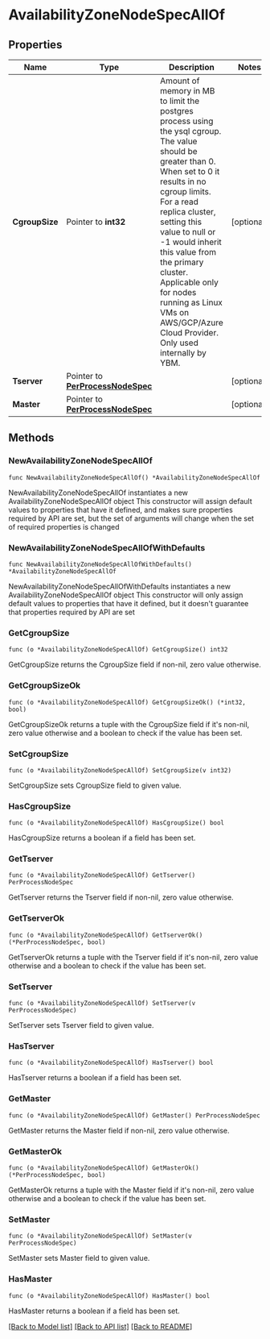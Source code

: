 # AvailabilityZoneNodeSpecAllOf

## Properties

Name | Type | Description | Notes
------------ | ------------- | ------------- | -------------
**CgroupSize** | Pointer to **int32** | Amount of memory in MB to limit the postgres process using the ysql cgroup. The value should be greater than 0. When set to 0 it results in no cgroup limits. For a read replica cluster, setting this value to null or -1 would inherit this value from the primary cluster. Applicable only for nodes running as Linux VMs on AWS/GCP/Azure Cloud Provider. Only used internally by YBM. | [optional] 
**Tserver** | Pointer to [**PerProcessNodeSpec**](PerProcessNodeSpec.md) |  | [optional] 
**Master** | Pointer to [**PerProcessNodeSpec**](PerProcessNodeSpec.md) |  | [optional] 

## Methods

### NewAvailabilityZoneNodeSpecAllOf

`func NewAvailabilityZoneNodeSpecAllOf() *AvailabilityZoneNodeSpecAllOf`

NewAvailabilityZoneNodeSpecAllOf instantiates a new AvailabilityZoneNodeSpecAllOf object
This constructor will assign default values to properties that have it defined,
and makes sure properties required by API are set, but the set of arguments
will change when the set of required properties is changed

### NewAvailabilityZoneNodeSpecAllOfWithDefaults

`func NewAvailabilityZoneNodeSpecAllOfWithDefaults() *AvailabilityZoneNodeSpecAllOf`

NewAvailabilityZoneNodeSpecAllOfWithDefaults instantiates a new AvailabilityZoneNodeSpecAllOf object
This constructor will only assign default values to properties that have it defined,
but it doesn't guarantee that properties required by API are set

### GetCgroupSize

`func (o *AvailabilityZoneNodeSpecAllOf) GetCgroupSize() int32`

GetCgroupSize returns the CgroupSize field if non-nil, zero value otherwise.

### GetCgroupSizeOk

`func (o *AvailabilityZoneNodeSpecAllOf) GetCgroupSizeOk() (*int32, bool)`

GetCgroupSizeOk returns a tuple with the CgroupSize field if it's non-nil, zero value otherwise
and a boolean to check if the value has been set.

### SetCgroupSize

`func (o *AvailabilityZoneNodeSpecAllOf) SetCgroupSize(v int32)`

SetCgroupSize sets CgroupSize field to given value.

### HasCgroupSize

`func (o *AvailabilityZoneNodeSpecAllOf) HasCgroupSize() bool`

HasCgroupSize returns a boolean if a field has been set.

### GetTserver

`func (o *AvailabilityZoneNodeSpecAllOf) GetTserver() PerProcessNodeSpec`

GetTserver returns the Tserver field if non-nil, zero value otherwise.

### GetTserverOk

`func (o *AvailabilityZoneNodeSpecAllOf) GetTserverOk() (*PerProcessNodeSpec, bool)`

GetTserverOk returns a tuple with the Tserver field if it's non-nil, zero value otherwise
and a boolean to check if the value has been set.

### SetTserver

`func (o *AvailabilityZoneNodeSpecAllOf) SetTserver(v PerProcessNodeSpec)`

SetTserver sets Tserver field to given value.

### HasTserver

`func (o *AvailabilityZoneNodeSpecAllOf) HasTserver() bool`

HasTserver returns a boolean if a field has been set.

### GetMaster

`func (o *AvailabilityZoneNodeSpecAllOf) GetMaster() PerProcessNodeSpec`

GetMaster returns the Master field if non-nil, zero value otherwise.

### GetMasterOk

`func (o *AvailabilityZoneNodeSpecAllOf) GetMasterOk() (*PerProcessNodeSpec, bool)`

GetMasterOk returns a tuple with the Master field if it's non-nil, zero value otherwise
and a boolean to check if the value has been set.

### SetMaster

`func (o *AvailabilityZoneNodeSpecAllOf) SetMaster(v PerProcessNodeSpec)`

SetMaster sets Master field to given value.

### HasMaster

`func (o *AvailabilityZoneNodeSpecAllOf) HasMaster() bool`

HasMaster returns a boolean if a field has been set.


[[Back to Model list]](../README.md#documentation-for-models) [[Back to API list]](../README.md#documentation-for-api-endpoints) [[Back to README]](../README.md)


